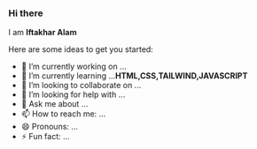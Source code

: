 ### Hi there
I am **Iftakhar Alam** 

Here are some ideas to get you started:

- 🔭 I’m currently working on ...
- 🌱 I’m currently learning ...**HTML,CSS,TAILWIND,JAVASCRIPT**
- 👯 I’m looking to collaborate on ...
- 🤔 I’m looking for help with ...
- 💬 Ask me about ...
- 📫 How to reach me: ...
- 😄 Pronouns: ...
- ⚡ Fun fact: ...
